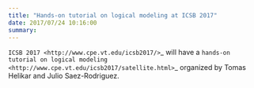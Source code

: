 ```yaml
---
title: "Hands-on tutorial on logical modeling at ICSB 2017"
date: 2017/07/24 10:16:00
summary: 
---
```

`ICSB 2017 <http://www.cpe.vt.edu/icsb2017/>`_ will have a `hands-on tutorial on logical modeling 
<http://www.cpe.vt.edu/icsb2017/satellite.html>`_ organized by Tomas Helikar and Julio Saez-Rodriguez.


